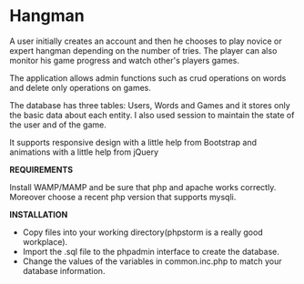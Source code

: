 # Hangman

A user initially creates an account and then he chooses to play novice or expert hangman depending on the number of tries.
The player can also monitor his game progress and watch other's players games.

The application allows admin functions such as crud operations on words and delete only operations on games.

The database has three tables: Users, Words and Games and it stores only the basic data about each entity. I also used session to maintain the state of the user and of the game.

It supports responsive design with a little help from Bootstrap and animations with a little help from jQuery


**REQUIREMENTS**

Install WAMP/MAMP and be sure that php and apache works correctly.
Moreover choose a recent php version that supports mysqli.

**INSTALLATION**

 - Copy files into your working directory(phpstorm is a really good workplace).
 - Import the .sql file to the phpadmin interface to create the database.
 - Change the values of the variables in common.inc.php to match your
   database information.
